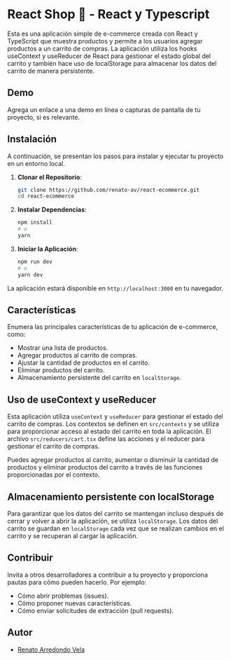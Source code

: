 # React Shop 🛒 - React y Typescript

Esta es una aplicación simple de e-commerce creada con React y TypeScript que muestra productos y permite a los usuarios agregar productos a un carrito de compras. La aplicación utiliza los hooks useContext y useReducer de React para gestionar el estado global del carrito y también hace uso de localStorage para almacenar los datos del carrito de manera persistente.

## Demo

Agrega un enlace a una demo en línea o capturas de pantalla de tu proyecto, si es relevante.

## Instalación

A continuación, se presentan los pasos para instalar y ejecutar tu proyecto en un entorno local.

1. **Clonar el Repositorio**:

    ```bash
    git clone https://github.com/renato-av/react-ecommerce.git
    cd react-ecommerce
    ```

2. **Instalar Dependencias**:

    ```bash
    npm install
    # o
    yarn
    ```

3. **Iniciar la Aplicación**:

    ```bash
    npm run dev
    # o
    yarn dev
    ```

La aplicación estará disponible en `http://localhost:3000` en tu navegador.

## Características

Enumera las principales características de tu aplicación de e-commerce, como:

- Mostrar una lista de productos.
- Agregar productos al carrito de compras.
- Ajustar la cantidad de productos en el carrito.
- Eliminar productos del carrito.
- Almacenamiento persistente del carrito en `localStorage`.

## Uso de useContext y useReducer

Esta aplicación utiliza `useContext` y `useReducer` para gestionar el estado del carrito de compras. Los contextos se definen en `src/contexts` y se utiliza para proporcionar acceso al estado del carrito en toda la aplicación. El archivo `src/reducers/cart.tsx` define las acciones y el reducer para gestionar el carrito de compras.

Puedes agregar productos al carrito, aumentar o disminuir la cantidad de productos y eliminar productos del carrito a través de las funciones proporcionadas por el contexto.


## Almacenamiento persistente con localStorage

Para garantizar que los datos del carrito se mantengan incluso después de cerrar y volver a abrir la aplicación, se utiliza `localStorage`. Los datos del carrito se guardan en `localStorage` cada vez que se realizan cambios en el carrito y se recuperan al cargar la aplicación.

## Contribuir

Invita a otros desarrolladores a contribuir a tu proyecto y proporciona pautas para cómo pueden hacerlo. Por ejemplo:

- Cómo abrir problemas (issues).
- Cómo proponer nuevas características.
- Cómo enviar solicitudes de extracción (pull requests).


## Autor

- [Renato Arredondo Vela](https://github.com/renato-av)

